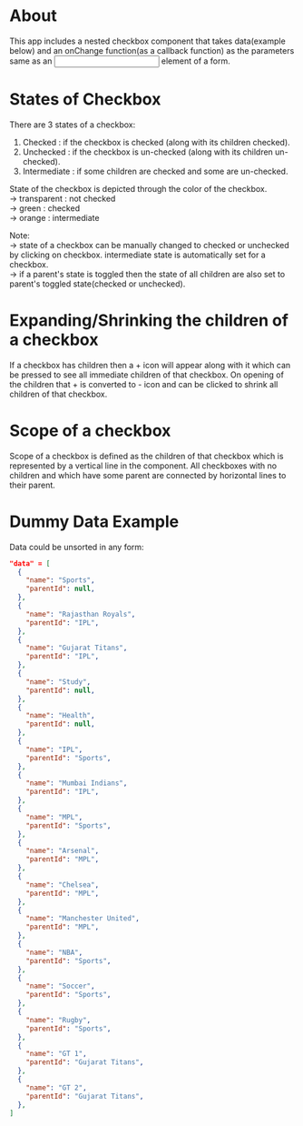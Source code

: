 # About

This app includes a nested checkbox component that takes data(example below) and an onChange function(as a callback function) as the parameters same as an <input /> element of a form.


# States of Checkbox

There are 3 states of a checkbox:
1. Checked : if the checkbox is checked (along with its children checked).
2. Unchecked : if the checkbox is un-checked (along with its children un-checked).
3. Intermediate : if some children are checked and some are un-checked.

State of the checkbox is depicted through the color of the checkbox.<br />
-> transparent : not checked<br />
-> green : checked<br />
-> orange : intermediate

Note: <br />
-> state of a checkbox can be manually changed to checked or unchecked by clicking on checkbox. intermediate state is automatically set for a checkbox.<br />
-> if a parent's state is toggled then the state of all children are also set to parent's toggled state(checked or unchecked).<br />


# Expanding/Shrinking the children of a checkbox

If a checkbox has children then a + icon will appear along with it which can be pressed to see all immediate children of that checkbox.
On opening of the children that + is converted to - icon and can be clicked to shrink all children of that checkbox.

# Scope of a checkbox

Scope of a checkbox is defined as the children of that checkbox which is represented by a vertical line in the component.
All checkboxes with no children and which have some parent are connected by horizontal lines to their parent.

# Dummy Data Example

Data could be unsorted in any form:

```json
"data" = [
  {
    "name": "Sports",
    "parentId": null,
  },
  {
    "name": "Rajasthan Royals",
    "parentId": "IPL",
  },
  {
    "name": "Gujarat Titans",
    "parentId": "IPL",
  },
  {
    "name": "Study",
    "parentId": null,
  },
  {
    "name": "Health",
    "parentId": null,
  },
  {
    "name": "IPL",
    "parentId": "Sports",
  },
  {
    "name": "Mumbai Indians",
    "parentId": "IPL",
  },
  {
    "name": "MPL",
    "parentId": "Sports",
  },
  {
    "name": "Arsenal",
    "parentId": "MPL",
  },
  {
    "name": "Chelsea",
    "parentId": "MPL",
  },
  {
    "name": "Manchester United",
    "parentId": "MPL",
  },
  {
    "name": "NBA",
    "parentId": "Sports",
  },
  {
    "name": "Soccer",
    "parentId": "Sports",
  },
  {
    "name": "Rugby",
    "parentId": "Sports",
  },
  {
    "name": "GT 1",
    "parentId": "Gujarat Titans",
  },
  {
    "name": "GT 2",
    "parentId": "Gujarat Titans",
  },
]
```
